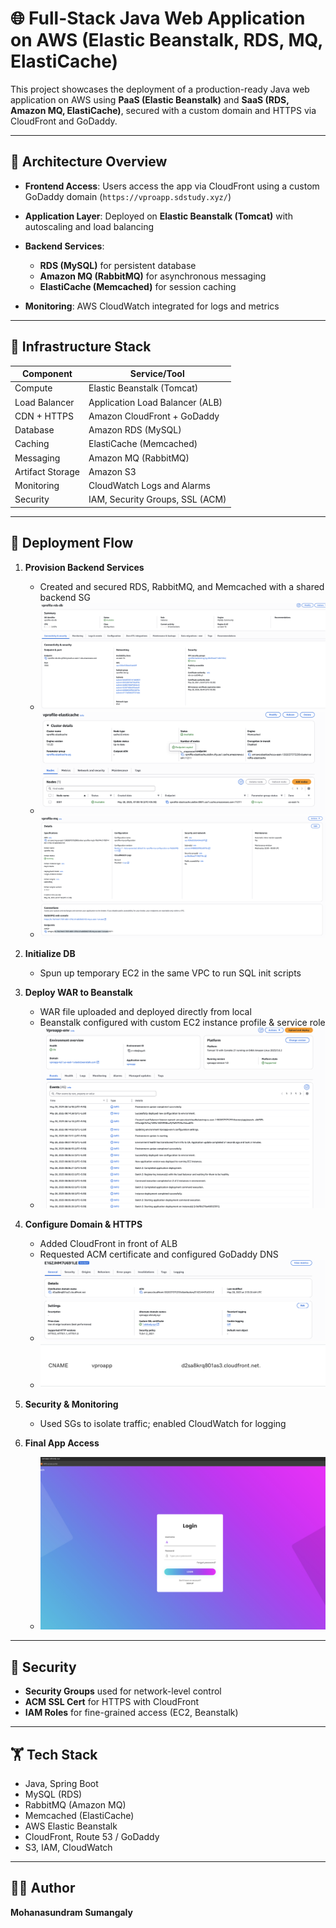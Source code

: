 # 🌐 Full-Stack Java Web Application on AWS (Elastic Beanstalk, RDS, MQ, ElastiCache)

This project showcases the deployment of a production-ready Java web application on AWS using **PaaS (Elastic Beanstalk)** and **SaaS (RDS, Amazon MQ, ElastiCache)**, secured with a custom domain and HTTPS via CloudFront and GoDaddy.

---

## 📌 Architecture Overview

- **Frontend Access**: Users access the app via CloudFront using a custom GoDaddy domain (`https://vproapp.sdstudy.xyz/`)
- **Application Layer**: Deployed on **Elastic Beanstalk (Tomcat)** with autoscaling and load balancing
- **Backend Services**:

  - **RDS (MySQL)** for persistent database
  - **Amazon MQ (RabbitMQ)** for asynchronous messaging
  - **ElastiCache (Memcached)** for session caching

- **Monitoring**: AWS CloudWatch integrated for logs and metrics

---

## 🧱 Infrastructure Stack

| Component        | Service/Tool                    |
| ---------------- | ------------------------------- |
| Compute          | Elastic Beanstalk (Tomcat)      |
| Load Balancer    | Application Load Balancer (ALB) |
| CDN + HTTPS      | Amazon CloudFront + GoDaddy     |
| Database         | Amazon RDS (MySQL)              |
| Caching          | ElastiCache (Memcached)         |
| Messaging        | Amazon MQ (RabbitMQ)            |
| Artifact Storage | Amazon S3                       |
| Monitoring       | CloudWatch Logs and Alarms      |
| Security         | IAM, Security Groups, SSL (ACM) |

---

## 🚀 Deployment Flow

1. **Provision Backend Services**

   - Created and secured RDS, RabbitMQ, and Memcached with a shared backend SG
   - ![RDS](screenshots/rds.png)
   - ![Elasticache](screenshots/elastcache.png)
   - ![MQ](screenshots/mq.png)

2. **Initialize DB**

   - Spun up temporary EC2 in the same VPC to run SQL init scripts

3. **Deploy WAR to Beanstalk**

   - WAR file uploaded and deployed directly from local
   - Beanstalk configured with custom EC2 instance profile & service role
   - ![Beanstalk Deployment](screenshots/beanstalk-deploy.png)

4. **Configure Domain & HTTPS**

   - Added CloudFront in front of ALB
   - Requested ACM certificate and configured GoDaddy DNS
   - ![CloudFront](screenshots/cloudfront.png)
   - ![SSL](screenshots/ssl.png)

5. **Security & Monitoring**

   - Used SGs to isolate traffic; enabled CloudWatch for logging

6. **Final App Access**
   - ![App](screenshots/app.png)

---

## 🔐 Security

- **Security Groups** used for network-level control
- **ACM SSL Cert** for HTTPS with CloudFront
- **IAM Roles** for fine-grained access (EC2, Beanstalk)

---

## 🏋️️ Tech Stack

- Java, Spring Boot
- MySQL (RDS)
- RabbitMQ (Amazon MQ)
- Memcached (ElastiCache)
- AWS Elastic Beanstalk
- CloudFront, Route 53 / GoDaddy
- S3, IAM, CloudWatch

---

## 🧑‍💻 Author

**Mohanasundram Sumangaly**
